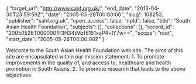 {
  "target_url": "http://www.sahf.org.uk/", 
  "end_date": "2013-04-30T23:59:59Z", 
  "date": "2005-05-26T00:00:00", 
  "slug": 108253, 
  "publisher": "sahf.org.uk", 
  "open_access": false, 
  "npld": false, 
  "title": "South Asian Health Foundation", 
  "subjects": [], 
  "collections": [], 
  "record_id": "20050526T000000/F3H34tMzf6151xqP4+lY7w==", 
  "scope": "root", 
  "start_date": "2005-05-26T00:00:00Z"
}

Welcome to the South Asian Health Foundation web site. The aims of this site are encapsulated within our mission statement: 1. To promote improvements in the quality of, and access to, healthcare and health promotion in South Asians. 2. To promote research that leads to the above objectives
